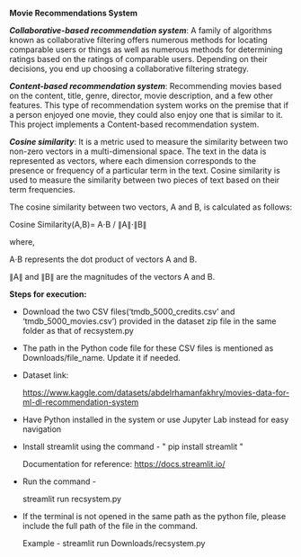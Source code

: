 **Movie Recommendations System**

***Collaborative-based recommendation system***: A family of algorithms known as collaborative filtering offers numerous methods for locating comparable users or things as well as numerous methods for determining ratings based on the ratings of comparable users. Depending on their decisions, you end up choosing a collaborative filtering strategy.

***Content-based recommendation system***: Recommending movies based on the content, title, genre, director, movie description, and a few other features. This type of recommendation system works on the premise that if a person enjoyed one movie, they could also enjoy one that is similar to it. This project implements a Content-based recommendation system.

***Cosine similarity***: It is a metric used to measure the similarity between two non-zero vectors in a multi-dimensional space. The text in the data is represented as vectors, where each dimension corresponds to the presence or frequency of a particular term in the text. Cosine similarity is used to measure the similarity between two pieces of text based on their term frequencies. 

The cosine similarity between two vectors, A and B, is calculated as follows:

  Cosine Similarity(A,B)= A⋅B / ∥A∥⋅∥B∥

where,

A⋅B represents the dot product of vectors A and B.

∥A∥ and ∥B∥ are the magnitudes of the vectors A and B.




**Steps for execution:**

* Download the two CSV files(‘tmdb_5000_credits.csv’ and ‘tmdb_5000_movies.csv’) provided in the dataset zip file in the same folder as that of recsystem.py

* The path in the Python code file for these CSV files is mentioned as Downloads/file_name. Update it if needed.

* Dataset link: 
  
    https://www.kaggle.com/datasets/abdelrhamanfakhry/movies-data-for-ml-dl-recommendation-system

* Have Python installed in the system or use Jupyter Lab instead for easy navigation

* Install streamlit using the command - " pip install streamlit "
  
    Documentation for reference: https://docs.streamlit.io/

* Run the command -

  streamlit run recsystem.py
  
* If the terminal is not opened in the same path as the python file, please include the full path of the file in the command.

    Example - streamlit run Downloads/recsystem.py

​


 
